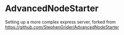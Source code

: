 # AdvancedNodeStarter
Setting up a more complex express server, forked from https://github.com/StephenGrider/AdvancedNodeStarter
